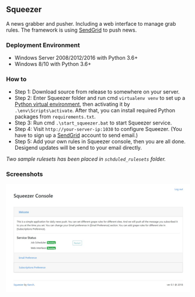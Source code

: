 ## Squeezer
A news grabber and pusher. Including a web interface to manage grab rules. The framework is using [SendGrid](https://sendgrid.com/) to push news.

### Deployment Environment

* Windows Server 2008/2012/2016 with Python 3.6+
* Windows 8/10 with Python 3.6+

### How to
* Step 1: Download source from release to somewhere on your server.
* Step 2: Enter Squeezer folder and run cmd `virtualenv venv` to set up a [Python virtual environment](https://programwithus.com/learn-to-code/Pip-and-virtualenv-on-Windows/), then activating it by `.\env\Scripts\activate`. After that, you can install required Python packages from `requirements.txt`.
* Step 3: Run cmd `.\start_squeezer.bat` to start Squeezer service.
* Step 4: Visit `http://your-server-ip:1030` to configure Squeezer. (You have to sign up a [SendGrid](https://sendgrid.com/) account to send email.)
* Step 5: Add your own rules in Squeezer console, then you are all done. Desigend updates will be send to your email directly.

_Two sample rulesets has been placed in `schduled_rulesets` folder._

### Screenshots

![console img](https://github.com/ankanch/Squeezer/blob/master/static/readmeimg/console-welcome-section.jpg)


